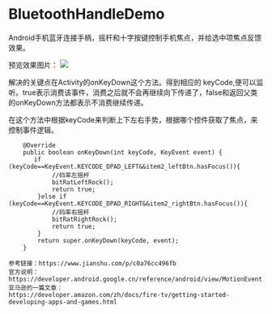 # BluetoothHandleDemo
Android手机蓝牙连接手柄，摇杆和十字按键控制手机焦点，并给选中项焦点反馈效果。

预览效果图片：
![](https://github.com/jakezhang1990/BluetoothHandleDemo/blob/master/screenshot.png)


解决的关键点在Activity的onKeyDown这个方法。得到相应的 keyCode,便可以监听。true表示消费该事件，消费之后就不会再继续向下传递了，false和返回父类的onKeyDown方法都表示不消费继续传递。

在这个方法中根据keyCode来判断上下左右手势，根据哪个控件获取了焦点，来控制事件逻辑。


```
    @Override
    public boolean onKeyDown(int keyCode, KeyEvent event) {
       if (keyCode==KeyEvent.KEYCODE_DPAD_LEFT&&item2_leftBtn.hasFocus()){
            //码率左摇杆
            bitRatLeftRock();
            return true;
        }else if (keyCode==KeyEvent.KEYCODE_DPAD_RIGHT&&item2_rightBtn.hasFocus()){
            //码率右摇杆
            bitRatRightRock();
            return true;
        }
        return super.onKeyDown(keyCode, event);
    }
```


    参考链接：https://www.jianshu.com/p/c0a76cc496fb
    官方说明：
    https://developer.android.google.cn/reference/android/view/MotionEvent.html#AXIS_LTRIGGER
    亚马逊的一篇文章：
    https://developer.amazon.com/zh/docs/fire-tv/getting-started-developing-apps-and-games.html
